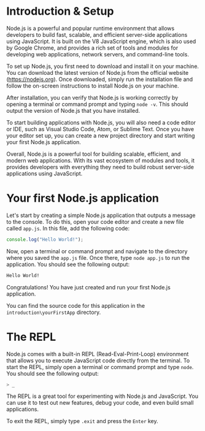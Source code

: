 # Introduction & Setup

Node.js is a powerful and popular runtime environment that allows developers to build fast, scalable, and efficient server-side applications using JavaScript. It is built on the V8 JavaScript engine, which is also used by Google Chrome, and provides a rich set of tools and modules for developing web applications, network servers, and command-line tools.

To set up Node.js, you first need to download and install it on your machine. You can download the latest version of Node.js from the official website (https://nodejs.org). Once downloaded, simply run the installation file and follow the on-screen instructions to install Node.js on your machine.

After installation, you can verify that Node.js is working correctly by opening a terminal or command prompt and typing `node -v`. This should output the version of Node.js that you have installed.

To start building applications with Node.js, you will also need a code editor or IDE, such as Visual Studio Code, Atom, or Sublime Text. Once you have your editor set up, you can create a new project directory and start writing your first Node.js application.

Overall, Node.js is a powerful tool for building scalable, efficient, and modern web applications. With its vast ecosystem of modules and tools, it provides developers with everything they need to build robust server-side applications using JavaScript.

# Your first Node.js application

Let's start by creating a simple Node.js application that outputs a message to the console. To do this, open your code editor and create a new file called `app.js`. In this file, add the following code:

```js
console.log("Hello World!");
```

Now, open a terminal or command prompt and navigate to the directory where you saved the `app.js` file. Once there, type `node app.js` to run the application. You should see the following output:

```bash
Hello World!
```

Congratulations! You have just created and run your first Node.js application.

You can find the source code for this application in the `introduction\yourFirstApp` directory.

# The REPL

Node.js comes with a built-in REPL (Read-Eval-Print-Loop) environment that allows you to execute JavaScript code directly from the terminal. To start the REPL, simply open a terminal or command prompt and type `node`. You should see the following output:

```bash
> _
```

The REPL is a great tool for experimenting with Node.js and JavaScript. You can use it to test out new features, debug your code, and even build small applications.

To exit the REPL, simply type `.exit` and press the `Enter` key.
